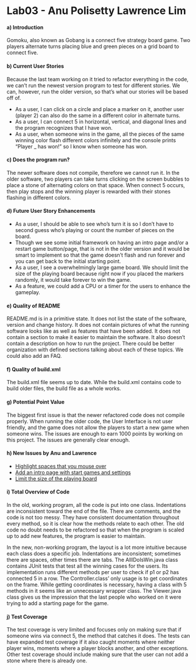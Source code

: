 # Lab03 - Anu Polisetty Lawrence Lim

#### a) Introduction

Gomoku, also known as Gobang is a connect five strategy board game. Two players alternate turns placing blue and green pieces on a grid board to connect five.

#### b) Current User Stories

Because the last team working on it tried to refactor everything in the code, we can’t run the newest version program to test for different stories. We can, however, run the older version, so that’s what our stories will be based off of. 	
* As a user, I can click on a circle and place a marker on it, another user (player 2) can also do the same in a different color in alternate turns.
* As a user, I can connect 5 in horizontal, vertical, and diagonal lines and the program recognizes that I have won. 
* As a user, when someone wins in the game, all the pieces of the same winning color flash different colors infinitely and the console prints “Player _ has won!” so I know when someone has won.

#### c) Does the program run?

The newer software does not compile, therefore we cannot run it. In the older software, two players can take turns clicking on the screen bubbles to place a stone of alternating colors on that space. When connect 5 occurs, then play stops and the winning player is rewarded with their stones flashing in different colors. 

#### d) Future User Story Enhancements

* As a user, I should be able to see who’s turn it is so I don’t have to second guess who’s playing or count the number of pieces on the board.
* Though we see some initial framework on having an intro page and/or a restart game button/page, that is not in the older version and it would be smart to implement so that the game doesn’t flash and run forever and you can get back to the initial starting point.
* As a user, I see a overwhelmingly large game board. We should limit the size of the playing board because right now if you placed the markers randomly, it would take forever to win the game.
* As a feature, we could add a CPU or a timer for the users to enhance the gameplay.


#### e) Quality of README

README.md is in a primitive state. It does not list the state of the software, version and change history. It does not contain pictures of what the running software looks like as well as features that have been added. It does not contain a section to make it easier to maintain the software. It also doesn’t contain a description on how to run the project. There could be better organization with defined sections talking about each of these topics. We could also add an FAQ.

#### f) Quality of build.xml

The build.xml file seems up to date. While the build.xml contains code to build older files, the build file as a whole works.

#### g) Potential Point Value

The biggest first issue is that the newer refactored code does not compile properly. When running the older code, the User Interface is not user friendly, and the game does not allow the players to start a new game when someone wins.
The issues are enough to earn 1000 points by working on this project. The issues are generally clear enough.

#### h) New Issues by Anu and Lawrence

* [Highlight spaces that you mouse over](https://github.com/UCSB-CS56-Projects/cs56-games-gomoku/issues/30)
* [Add an intro page with start games and settings](https://github.com/UCSB-CS56-Projects/cs56-games-gomoku/issues/28)
* [Limit the size of the playing board](https://github.com/UCSB-CS56-Projects/cs56-games-gomoku/issues/29)


#### i) Total Overview of Code

In the old, working program, all the code is put into one class. Indentations are inconsistent toward the end of the file. There are comments, and the code is not too messy. They have consistent documentation throughout every method, so it is clear how the methods relate to each other. The old code no doubt needs to be refactored so that when the program is scaled up to add new features, the program is easier to maintain. 

In the new, non-working program, the layout is a lot more intuitive because each class does a specific job. Indentations are inconsistent; sometimes there are spaces, other times there are tabs. The AllIDoIsWin.java class contains JUnit tests that test all the winning cases for the users. Its implementation runs different methods per user to check if p1 or p2 has connected 5 in a row. The Controller.class’ only usage is to get coordinates on the frame. While getting coordinates is necessary, having a class with 5 methods in it seems like an unnecessary wrapper class. The Viewer.java class gives us the impression that the last people who worked on it were trying to add a starting page for the game.

#### j) Test Coverage

The test coverage is very limited and focuses only on making sure that if someone wins via connect 5, the method that catches it does. The tests can have expanded test coverage if it also caught moments where neither player wins, moments where a player blocks another, and other exceptions. Other test coverage should include making sure that the user can not add a stone where there is already one.



